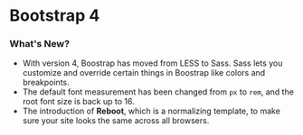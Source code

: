 # Bootstrap 4

### What's New?
- With version 4, Boostrap has moved from LESS to Sass. Sass lets you customize and override certain things in Boostrap like colors and breakpoints.
- The default font measurement has been changed from `px` to `rem`, and the root font size is back up to 16.
- The introduction of **Reboot**, which is a normalizing template, to make sure your site looks the same across all browsers.
